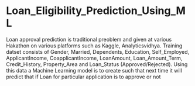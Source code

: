 # Loan_Eligibility_Prediction_Using_ML

Loan approval prediction is traditional preoblem and given at various Hakathon on various platforms such as Kaggle, Analyticsvidhya. Training datset consists of Gender, Married, Dependents, Education, Self_Employed, ApplicantIncome, CoapplicantIncome, LoanAmount, Loan_Amount_Term, Credit_History, Property_Area and Loan_Status (Approved/Rejected). Using this data a Machine Learning model is to create such that next time it will predict that if Loan for particular application is to approve or not
